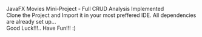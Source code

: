 JavaFX Movies Mini-Project  - Full CRUD Analysis Implemented
<br>
Clone the Project and Import it in your most preffered IDE. All dependencies are already set up...
<br>
Good Luck!!!.. Have Fun!!! :)
